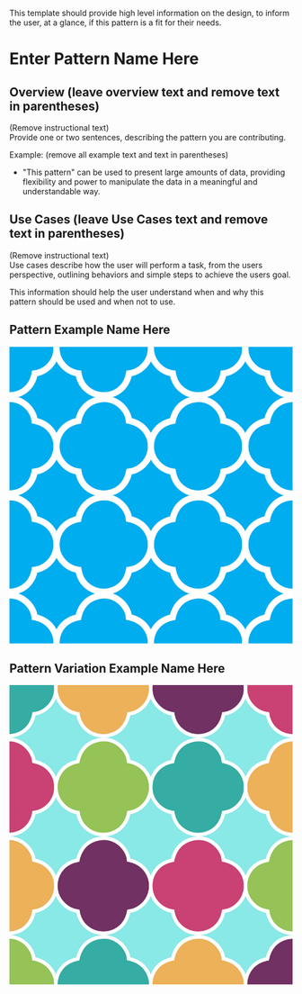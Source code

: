 This template should provide high level information on the design, to inform the user, at a glance, if this pattern is a fit for their needs.

# Enter Pattern Name Here


## Overview (leave overview text and remove text in parentheses)

(Remove instructional text)  
Provide one or two sentences, describing the pattern you are contributing.

Example: (remove all example text and text in parentheses)
* "This pattern" can be used to present large amounts of data, providing flexibility and power to manipulate the data in a meaningful and understandable way.



## Use Cases (leave Use Cases text and remove text in parentheses)

(Remove instructional text)  
Use cases describe how the user will perform a task, from the users perspective, outlining behaviors and simple steps to achieve the users goal.

This information should help the user understand when and why this pattern should be used and when not to use.



## Pattern Example Name Here
![Title of image](img/image-name-goes-here.jpg)

## Pattern Variation Example Name Here
![Title of image 2](img/image-name-goes-here-2.jpg)

